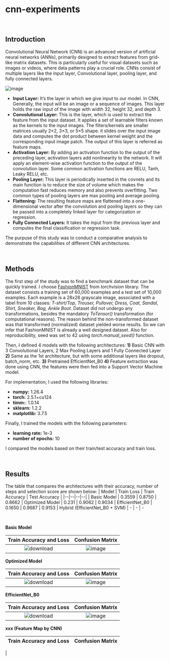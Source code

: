 # cnn-experiments

<br/>

## Introduction
Convolutional Neural Network (CNN) is an advanced version of artificial neural networks (ANNs), primarily designed to extract features from grid-like matrix datasets. This is particularly useful for visual datasets such as images or videos, where data patterns play a crucial role. CNNs consist of multiple layers like the input layer, Convolutional layer, pooling layer, and fully connected layers. <br/>

![image](https://github.com/user-attachments/assets/95494af0-1b30-4992-8e62-8166e493aa18)

- **Input Layer:** It’s the layer in which we give input to our model. In CNN, Generally, the input will be an image or a sequence of images. This layer holds the raw input of the image with width 32, height 32, and depth 3. 
- **Convolutional Layer:** This is the layer, which is used to extract the feature from the input dataset. It applies a set of learnable filters known as the kernels to the input images. The filters/kernels are smaller matrices usually 2×2, 3×3, or 5×5 shape. it slides over the input image data and computes the dot product between kernel weight and the corresponding input image patch. The output of this layer is referred as feature maps.
- **Activation Layer:** By adding an activation function to the output of the preceding layer, activation layers add nonlinearity to the network. It will apply an element-wise activation function to the output of the convolution layer. Some common activation functions are RELU, Tanh, Leaky RELU, etc. <br/>
- **Pooling Layer:** This layer is periodically inserted in the covnets and its main function is to reduce the size of volume which makes the computation fast reduces memory and also prevents overfitting. Two common types of pooling layers are max pooling and average pooling. <br/>
- **Flattening:** The resulting feature maps are flattened into a one-dimensional vector after the convolution and pooling layers so they can be passed into a completely linked layer for categorization or regression.
- **Fully Connected Layers:** It takes the input from the previous layer and computes the final classification or regression task. <br/>

The purpuse of this study was to conduct a comparative analysis to demonstrate the capabilities of different CNN architectures. 

<br/>

## Methods
The first step of the study was to find a benchmark dataset that can be quickly trained. I choose [FashionMNIST](https://github.com/zalandoresearch/fashion-mnist) from *torchvision* library. The dataset consists a training set of 60,000 examples and a test set of 10,000 examples. Each example is a 28x28 grayscale image, associated with a label from 10 classes: 
*T-shirt/Top, Trouser, Pullover, Dress, Coat, Sandal, Shirt, Sneaker, Bag, Ankle Boot*.
Dataset did not undergo any transformations, besides the mandatory *ToTensor()* transformation (for computational reasons). The reason behind the non-transformed dataset was that transformed  (normalized) dataset yielded worse results. So we can infer that FashionMNIST is already a well designed dataset.
Also for reproducibility, seed was set to 42 using *torch.manual_seed()* function.

Then, I defined 4 models with the following architectures:
**1)** Basic CNN with 3 Convolutional Layers, 2 Max Pooling Layers and 1 Fully Connected Layer
**2)** Same as the 1st architecture, but with some additional layers like dropout, batch_norm, etc.
**3)** Pretrained EfficientNet_B0 
**4)** Feature extraction was done using CNN, the features were then fed into a Support Vector Machine model.

For implementation, I used the following libraries:
- **numpy:** 1.26.4
- **torch:** 2.5.1+cu124
- **timm:**: 1.0.14
- **sklearn:** 1.2.2
- **matplotlib:** 3.7.5

Finally, I trained the models with the following parameters:
- **learning rate:** 1e-3
- **number of epochs:** 10

I compared the models based on their train/test accuracy and train loss.

<br />

## Results
The table that compares the architectures with their accuracy, number of steps and selection score are shown below:
| Model | Train Loss | Train Accuracy | Test Accuracy |
|--|--|--|--|
| Basic Model | 0.3559 | 0.8750 | 0.8662
| Optimized Model | 0.231 | 0.9062 | 0.9034
| EfficientNet_B0 | 0.1650 | 0.9687 | 0.9153
| Hybrid (EfficientNet_B0 + SVM) | - | - | -

<br/>

**Basic Model** <br/>

Train Accuracy and Loss    | Confusion Matrix
:-------------------------:|:-------------------------:
![download](https://github.com/user-attachments/assets/7fcab668-dfa9-4365-859b-85d15b839381)  |  ![image](https://github.com/user-attachments/assets/bf3dd00e-7c80-492a-abd9-a6cbaf518c00)

**Optimized Model** <br/>

Train Accuracy and Loss    | Confusion Matrix
:-------------------------:|:-------------------------:
 ![download](https://github.com/user-attachments/assets/d91eb0a3-6f0b-4516-b706-648dab3047ff) | ![image](https://github.com/user-attachments/assets/a8b347d4-dc0d-4744-bba7-7d0d2d1f48cd)


**EfficientNet_B0** <br/>

Train Accuracy and Loss    | Confusion Matrix
:-------------------------:|:-------------------------:
![download](https://github.com/user-attachments/assets/4e29e953-5127-4b67-9430-3fc7f33ef480)  |  ![image](https://github.com/user-attachments/assets/baa8b397-5d87-46b7-8d65-942985e518fa)


**xxx (Feature Map by CNN)** <br/>

Train Accuracy and Loss    | Confusion Matrix
:-------------------------:|:-------------------------:
  |  

